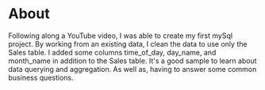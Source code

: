 <h1>About</h1>
Following along a YouTube video, I was able to create my first mySql project.
By working from an existing data, I clean the data to use only the Sales table. 
I added some columns time_of_day, day_name, and month_name in addition to the Sales table.  
It's a good sample to learn about data querying and aggregation. As well as, having to answer
some common business questions. 
